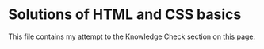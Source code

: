 # Solutions of HTML and CSS basics
This file contains my attempt to the Knowledge Check section on [this page.](https://www.theodinproject.com/paths/foundations/courses/foundations/lessons/html-and-css-basics#knowledge-check)
